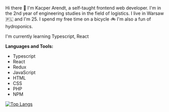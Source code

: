 Hi there :wave: I'm Kacper Arendt, a self-taught frontend web developer. 
I'm in the 2nd year of engineering studies in the field of logistics. I live in Warsaw :poland: and I'm 25.
I spend my free time on a bicycle :bike: I'm also a fun of hydroponics.

I'm currently learning Typescript, React

**Languages and Tools:**  
- Typescript 
- React
- Redux
- JavaScript 
- HTML
- CSS
- PHP
- NPM

 [![Top Langs](https://github-readme-stats.vercel.app/api/top-langs/?username=kacykvaa)](https://github.com/anuraghazra/github-readme-stats)
 
 
